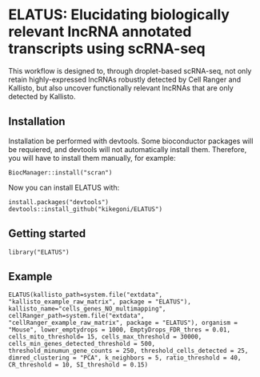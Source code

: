 # ELATUS: Elucidating biologically relevant lncRNA annotated transcripts using scRNA-seq

This workflow is designed to, through droplet-based scRNA-seq, not only retain highly-expressed lncRNAs robustly detected by Cell Ranger and Kallisto, but also uncover functionally relevant lncRNAs that are only detected by Kallisto. 
<img src="(https://github.com/kikegoni/ELATUS/assets/35218702/64948f75-3cc0-4b25-9ad1-a619e48bb5c2)" width="10">

## Installation
Installation be performed with devtools. Some bioconductor packages will be requiered, and devtools will not automatically install them. Therefore, you will have to install them manually, for example:
```{r}
BiocManager::install("scran")
```
Now you can install ELATUS with:
```{r}
install.packages("devtools")
devtools::install_github("kikegoni/ELATUS")
```

## Getting started
```{r}
library("ELATUS")
```

## Example
```{r}
ELATUS(kallisto_path=system.file("extdata", "kallisto_example_raw_matrix", package = "ELATUS"), kallisto_name="cells_genes_NO_multimapping", cellRanger_path=system.file("extdata", "cellRanger_example_raw_matrix", package = "ELATUS"), organism = "Mouse", lower_emptydrops = 1000, EmptyDrops_FDR_thres = 0.01, cells_mito_threshold= 15, cells_max_threshold = 30000, cells_min_genes_detected_threshold = 500, threshold_minumun_gene_counts = 250, threshold_cells_detected = 25, dimred_clustering = "PCA", k_neighbors = 5, ratio_threshold = 40, CR_threshold = 10, SI_threshold = 0.15)
```


